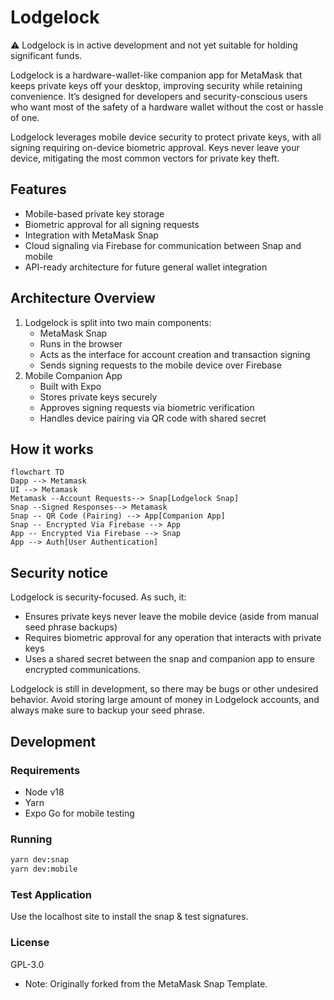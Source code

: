 # Lodgelock

⚠️ Lodgelock is in active development and not yet suitable for holding significant funds.

Lodgelock is a hardware-wallet-like companion app for MetaMask that keeps private keys off your desktop, improving security while retaining convenience. It’s designed for developers and security-conscious users who want most of the safety of a hardware wallet without the cost or hassle of one.

Lodgelock leverages mobile device security to protect private keys, with all signing requiring on-device biometric approval. Keys never leave your device, mitigating the most common vectors for private key theft.

## Features

- Mobile-based private key storage
- Biometric approval for all signing requests
- Integration with MetaMask Snap
- Cloud signaling via Firebase for communication between Snap and mobile
- API-ready architecture for future general wallet integration

## Architecture Overview

1. Lodgelock is split into two main components:
    - MetaMask Snap
    - Runs in the browser
    - Acts as the interface for account creation and transaction signing
    - Sends signing requests to the mobile device over Firebase
2. Mobile Companion App
    - Built with Expo
    - Stores private keys securely
    - Approves signing requests via biometric verification
    - Handles device pairing via QR code with shared secret

## How it works

```mermaid
flowchart TD
Dapp --> Metamask
UI --> Metamask
Metamask --Account Requests--> Snap[Lodgelock Snap]
Snap --Signed Responses--> Metamask
Snap -- QR Code (Pairing) --> App[Companion App]
Snap -- Encrypted Via Firebase --> App
App -- Encrypted Via Firebase --> Snap
App --> Auth[User Authentication]
```

## Security notice

Lodgelock is security-focused. As such, it:
- Ensures private keys never leave the mobile device (aside from manual seed phrase backups)
- Requires biometric approval for any operation that interacts with private keys
- Uses a shared secret between the snap and companion app to ensure encrypted communications.

Lodgelock is still in development, so there may be bugs or other undesired behavior. Avoid storing large amount of money in Lodgelock accounts, and always make sure to backup your seed phrase.

## Development

### Requirements

- Node v18
- Yarn
- Expo Go for mobile testing

### Running

```bash
yarn dev:snap
yarn dev:mobile
```

### Test Application

Use the localhost site to install the snap & test signatures.

### License

GPL-3.0

- Note: Originally forked from the MetaMask Snap Template.
